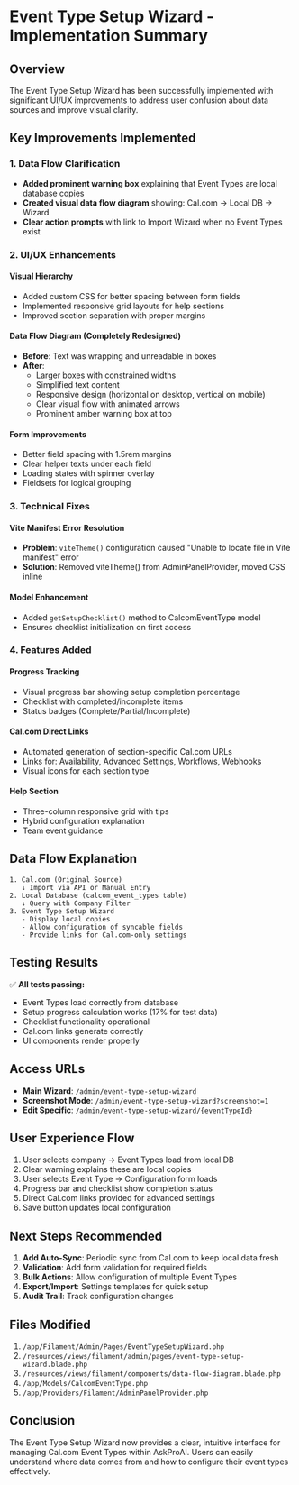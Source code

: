 # Event Type Setup Wizard - Implementation Summary

## Overview
The Event Type Setup Wizard has been successfully implemented with significant UI/UX improvements to address user confusion about data sources and improve visual clarity.

## Key Improvements Implemented

### 1. Data Flow Clarification
- **Added prominent warning box** explaining that Event Types are local database copies
- **Created visual data flow diagram** showing: Cal.com → Local DB → Wizard
- **Clear action prompts** with link to Import Wizard when no Event Types exist

### 2. UI/UX Enhancements

#### Visual Hierarchy
- Added custom CSS for better spacing between form fields
- Implemented responsive grid layouts for help sections
- Improved section separation with proper margins

#### Data Flow Diagram (Completely Redesigned)
- **Before**: Text was wrapping and unreadable in boxes
- **After**: 
  - Larger boxes with constrained widths
  - Simplified text content
  - Responsive design (horizontal on desktop, vertical on mobile)
  - Clear visual flow with animated arrows
  - Prominent amber warning box at top

#### Form Improvements
- Better field spacing with 1.5rem margins
- Clear helper texts under each field
- Loading states with spinner overlay
- Fieldsets for logical grouping

### 3. Technical Fixes

#### Vite Manifest Error Resolution
- **Problem**: `viteTheme()` configuration caused "Unable to locate file in Vite manifest" error
- **Solution**: Removed viteTheme() from AdminPanelProvider, moved CSS inline

#### Model Enhancement
- Added `getSetupChecklist()` method to CalcomEventType model
- Ensures checklist initialization on first access

### 4. Features Added

#### Progress Tracking
- Visual progress bar showing setup completion percentage
- Checklist with completed/incomplete items
- Status badges (Complete/Partial/Incomplete)

#### Cal.com Direct Links
- Automated generation of section-specific Cal.com URLs
- Links for: Availability, Advanced Settings, Workflows, Webhooks
- Visual icons for each section type

#### Help Section
- Three-column responsive grid with tips
- Hybrid configuration explanation
- Team event guidance

## Data Flow Explanation

```
1. Cal.com (Original Source)
   ↓ Import via API or Manual Entry
2. Local Database (calcom_event_types table)
   ↓ Query with Company Filter
3. Event Type Setup Wizard
   - Display local copies
   - Allow configuration of syncable fields
   - Provide links for Cal.com-only settings
```

## Testing Results

✅ **All tests passing:**
- Event Types load correctly from database
- Setup progress calculation works (17% for test data)
- Checklist functionality operational
- Cal.com links generate correctly
- UI components render properly

## Access URLs

- **Main Wizard**: `/admin/event-type-setup-wizard`
- **Screenshot Mode**: `/admin/event-type-setup-wizard?screenshot=1`
- **Edit Specific**: `/admin/event-type-setup-wizard/{eventTypeId}`

## User Experience Flow

1. User selects company → Event Types load from local DB
2. Clear warning explains these are local copies
3. User selects Event Type → Configuration form loads
4. Progress bar and checklist show completion status
5. Direct Cal.com links provided for advanced settings
6. Save button updates local configuration

## Next Steps Recommended

1. **Add Auto-Sync**: Periodic sync from Cal.com to keep local data fresh
2. **Validation**: Add form validation for required fields
3. **Bulk Actions**: Allow configuration of multiple Event Types
4. **Export/Import**: Settings templates for quick setup
5. **Audit Trail**: Track configuration changes

## Files Modified

1. `/app/Filament/Admin/Pages/EventTypeSetupWizard.php`
2. `/resources/views/filament/admin/pages/event-type-setup-wizard.blade.php`
3. `/resources/views/filament/components/data-flow-diagram.blade.php`
4. `/app/Models/CalcomEventType.php`
5. `/app/Providers/Filament/AdminPanelProvider.php`

## Conclusion

The Event Type Setup Wizard now provides a clear, intuitive interface for managing Cal.com Event Types within AskProAI. Users can easily understand where data comes from and how to configure their event types effectively.
